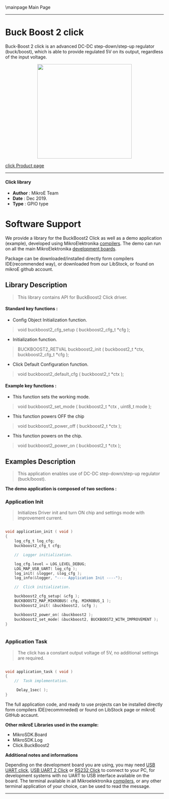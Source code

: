 \mainpage Main Page
 
 

---
# Buck Boost 2 click

Buck-Boost 2 click is an advanced DC-DC step-down/step-up regulator (buck/boost), which is able to provide regulated 5V on its output, regardless of the input voltage.

<p align="center">
  <img src="http://download.mikroe.com/images/click_for_ide/buckboost2_click.png" height=300px>
</p>

[click Product page](<https://www.mikroe.com/buck-boost-2-click>)

---


#### Click library 

- **Author**        : MikroE Team
- **Date**          : Dec 2019.
- **Type**          : GPIO type


# Software Support

We provide a library for the BuckBoost2 Click 
as well as a demo application (example), developed using MikroElektronika 
[compilers](http://shop.mikroe.com/compilers). 
The demo can run on all the main MikroElektronika [development boards](http://shop.mikroe.com/development-boards).

Package can be downloaded/installed directly form compilers IDE(recommended way), or downloaded from our LibStock, or found on mikroE github account. 

## Library Description

> This library contains API for BuckBoost2 Click driver.

#### Standard key functions :

- Config Object Initialization function.
> void buckboost2_cfg_setup ( buckboost2_cfg_t *cfg ); 
 
- Initialization function.
> BUCKBOOST2_RETVAL buckboost2_init ( buckboost2_t *ctx, buckboost2_cfg_t *cfg );

- Click Default Configuration function.
> void buckboost2_default_cfg ( buckboost2_t *ctx );


#### Example key functions :

- This function sets the working mode.
> void buckboost2_set_mode ( buckboost2_t *ctx , uint8_t mode );
 
- This function powers OFF the chip
> void buckboost2_power_off ( buckboost2_t *ctx );

- This function powers on the chip.
> void buckboost2_power_on ( buckboost2_t *ctx  );

## Examples Description

> This application enables use of DC-DC step-down/step-up regulator (buck/boost).

**The demo application is composed of two sections :**

### Application Init 

> Initializes Driver init and turn ON chip and settings mode with improvement current.

```c

void application_init ( void )
{
    log_cfg_t log_cfg;
    buckboost2_cfg_t cfg;

    //  Logger initialization.

    log_cfg.level = LOG_LEVEL_DEBUG;
    LOG_MAP_USB_UART( log_cfg );
    log_init( &logger, &log_cfg );
    log_info(&logger, "---- Application Init ----");

    //  Click initialization.

    buckboost2_cfg_setup( &cfg );
    BUCKBOOST2_MAP_MIKROBUS( cfg, MIKROBUS_1 );
    buckboost2_init( &buckboost2, &cfg );

    buckboost2_power_on( &buckboost2 );
    buckboost2_set_mode( &buckboost2, BUCKBOOST2_WITH_IMPROVEMENT );
}
  
```

### Application Task

> The click has a constant output voltage of 5V, no additional settings are required. 

```c

void application_task ( void )
{
    //  Task implementation.

     Delay_1sec( );
}  

```

The full application code, and ready to use projects can be  installed directly form compilers IDE(recommneded) or found on LibStock page or mikroE GitHub accaunt.

**Other mikroE Libraries used in the example:** 

- MikroSDK.Board
- MikroSDK.Log
- Click.BuckBoost2

**Additional notes and informations**

Depending on the development board you are using, you may need 
[USB UART click](http://shop.mikroe.com/usb-uart-click), 
[USB UART 2 Click](http://shop.mikroe.com/usb-uart-2-click) or 
[RS232 Click](http://shop.mikroe.com/rs232-click) to connect to your PC, for 
development systems with no UART to USB interface available on the board. The 
terminal available in all Mikroelektronika 
[compilers](http://shop.mikroe.com/compilers), or any other terminal application 
of your choice, can be used to read the message.



---
